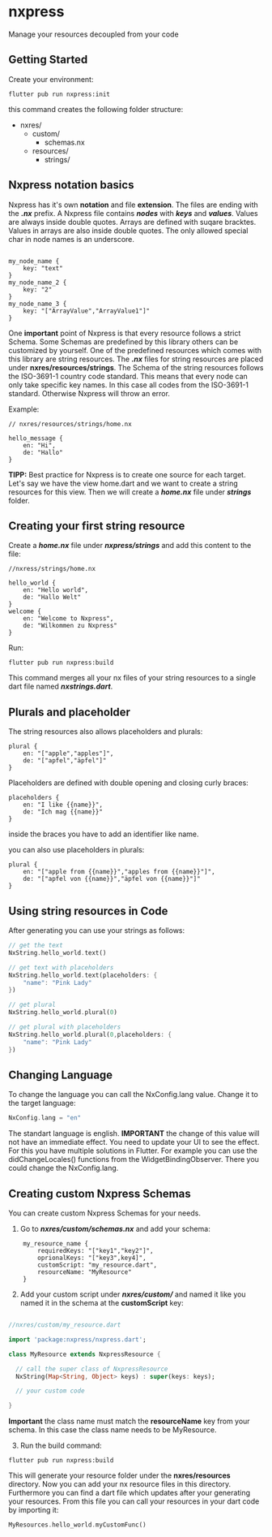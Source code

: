 # nxpress

Manage your resources decoupled from your code

## Getting Started

Create your environment:

```
flutter pub run nxpress:init
```

this command creates the following folder structure:
- nxres/
    - custom/
        - schemas.nx
    - resources/ 
        - strings/



## Nxpress notation basics

Nxpress has it's own **notation** and file **extension**. The files are ending with the ***.nx*** prefix. A Nxpress file contains ***nodes*** with ***keys*** and ***values***. Values are always inside double quotes. Arrays are defined with suqare bracktes. Values in arrays are also inside double quotes. The only allowed special char in node names is an underscore. 

```

my_node_name {
    key: "text"
}
my_node_name_2 {
    key: "2"
}
my_node_name_3 {
    key: "["ArrayValue","ArrayValue1"]"
}

```
One **important** point of Nxpress is that every resource follows a strict Schema. Some Schemas are predefined by this library others can be customized by yourself. One of the predefined resources which comes with this library are string resources. The ***.nx*** files for string resources are placed under **nxres/resources/strings**. The Schema of the string resources follows the ISO-3691-1 country code standard. This means that every node can only take specific key names. In this case all codes from the ISO-3691-1 standard. Otherwise Nxpress will throw an error.

Example:

```
// nxres/resources/strings/home.nx

hello_message {
    en: "Hi",
    de: "Hallo"
}

```

**TIPP:** Best practice for Nxpress is to create one source for each target. Let's say we have the view home.dart and we want to create a string resources for this view. Then we will create a ***home.nx*** file under ***strings*** folder.

## Creating your first string resource


Create a ***home.nx*** file under ***nxpress/strings*** and add this content to the file:

```
//nxress/strings/home.nx

hello_world {
    en: "Hello world",
    de: "Hallo Welt"
}
welcome {
    en: "Welcome to Nxpress",
    de: "Wilkommen zu Nxpress"
}

```

Run:
```
flutter pub run nxpress:build
```
This command merges all your nx files of your string resources to a single dart file named ***nxstrings.dart***.

## Plurals and placeholder

The string resources also allows placeholders and plurals:

```
plural {
    en: "["apple","apples"]",
    de: "["apfel","äpfel"]"
}

```

Placeholders are defined with double opening and closing curly braces:

```
placeholders {
    en: "I like {{name}}",
    de: "Ich mag {{name}}"
}

```
inside the braces you have to add an identifier like name.

you can also use placeholders in plurals:

```
plural {
    en: "["apple from {{name}}","apples from {{name}}"]",
    de: "["apfel von {{name}}","äpfel von {{name}}"]"
}
```

## Using string resources in Code

After generating you can use your strings as follows:

```dart
// get the text
NxString.hello_world.text()

// get text with placeholders
NxString.hello_world.text(placeholders: {
    "name": "Pink Lady"
})

// get plural 
NxString.hello_world.plural(0)

// get plural with placeholders
NxString.hello_world.plural(0,placeholders: {
    "name": "Pink Lady"
})
```

## Changing Language

To change the language you can call the NxConfig.lang value. Change it to the target language:

```dart
NxConfig.lang = "en"
```

The standart language is english. **IMPORTANT** the change of this value will not have an immediate effect. You need to update your UI to see the effect. For this you have multiple solutions in Flutter. For example you can use the didChangeLocales() functions from the WidgetBindingObserver. There you could change the NxConfig.lang. 

## Creating custom Nxpress Schemas

You can create custom Nxpress Schemas for your needs.

1. Go to ***nxres/custom/schemas.nx*** and add your schema:
```
    my_resource_name {
        requiredKeys: "["key1","key2"]",
        oprionalKeys: "["key3",key4]",
        customScript: "my_resource.dart",
        resourceName: "MyResource"
    }
```

2. Add your custom script under ***nxres/custom/*** and named it like you named it in the schema at the **customScript** key:

```dart

//nxres/custom/my_resource.dart

import 'package:nxpress/nxpress.dart';

class MyResource extends NxpressResource {

  // call the super class of NxpressResource  
  NxString(Map<String, Object> keys) : super(keys: keys);

  // your custom code

}

```
**Important** the class name must match the **resourceName** key from your schema. In this case the class name needs to be MyResource.

3. Run the build command:

```
flutter pub run nxpress:build
```
This will generate your resource folder under the **nxres/resources** directory.  Now you can add your nx resource files in this directory. Furthermore you can find a dart file which updates after your generating your resources. From this file you can call your resources in your dart code by importing it: 

```dart
MyResources.hello_world.myCustomFunc()
```
